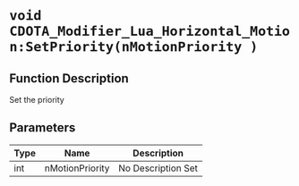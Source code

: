 # `void CDOTA_Modifier_Lua_Horizontal_Motion:SetPriority(nMotionPriority )`
## Function Description
Set the priority
## Parameters
Type|Name|Description
--|--|--
int|nMotionPriority|No Description Set
